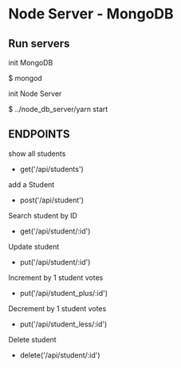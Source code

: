 # Node Server - MongoDB

## Run servers

init MongoDB

$ mongod

init Node Server

$ ../node_db_server/yarn start

## ENDPOINTS

show all students

* get('/api/students')

add a Student

* post('/api/student')

Search student by ID

* get('/api/student/:id')

Update student

* put('/api/student/:id')

Increment by 1 student votes

* put('/api/student_plus/:id')

Decrement by 1 student votes

* put('/api/student_less/:id')

Delete student

* delete('/api/student/:id')

